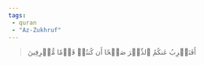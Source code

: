 ```yaml
---
tags: 
 - quran 
 - "Az-Zukhruf"
---
```


> أَفَنَضۡرِبُ عَنكُمُ ٱلذِّكۡرَ صَفۡحًا أَن كُنتُمۡ قَوۡمٗا مُّسۡرِفِينَ
